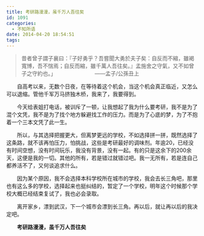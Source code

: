 ```yaml
---
title: 考研路漫漫，虽千万人吾往矣
id: 1091
categories:
  - 不知所语
date: 2014-04-20 18:54:51
tags:
---
```


> 昔者曾子謂子襄曰：『子好勇乎？吾嘗聞大勇於夫子矣：自反而不縮，雖褐寬博，吾不惴焉；自反而縮，雖千萬人吾往矣。』孟施舍之守氣，又不如曾子之守約也。」
>   　　　　　　　——孟子/公孫丑上

　　自高考以来，无数个日夜，在等待着这个机会，当这个机会真正临近，又怎么可以退缩。管他千军万马挤独木桥，我来了，我要得到。

　　今天给表姐打电话，被训斥了一顿，让我想起了我为什么要考研，我不是为了混个文凭，我不是为了找个地方躲避找工作的压力。而是为了心底的梦，为了不抱着一个三本文凭了此一生。

　　所以，与其选择把握更大，但离梦更远的学校，不如选择拼一拼，既然选择了这条路，就不该再怕压力，怕挑战，这些是考研最好的调味剂。年逾20，已经没有时间空想，没有时间玩乐，我没有背景，没有一起。有的只是这余下的200余天，这便是我的一切。其他的所有，若是错过就错过吧。我一无所有，若是连自己都养活不了，又何谈追求什么。

　　因为某个原因，我不会选择本科学校所在城市的学校，我会去长三角吧，那里也有这么多的学校，选择起来也挺纠结的，暂定了一个学校，明年这个时候那个学校大概已经结束复试了，我也必会录取。

　　离开家乡，漂到武汉，下一个城市会漂到长三角。再以后，就让再以后的我决定吧。

　　**考研路漫漫，虽千万人吾往矣**